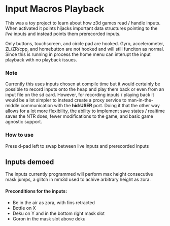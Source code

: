 # Input Macros Playback

This was a toy project to learn about how z3d games read / handle inputs. When activated it points hijacks important data structures pointing to the *live* inputs and instead points them prerecorded inputs.

Only buttons, touchscreen, and circle pad are hooked. Gyro, accelerometer, ZL/ZR/cpp, and homebutton are not hooked and will still funciton as normal. Since this is running in process the home menu can interupt the input playback with no playback issues.

### Note
Currently this uses inputs chosen at compile time but it would certainly be possible to record inputs onto the heap and play them back or even from an input file on the sd card. However, for recording inputs / playing back it would be a lot simpler to instead create a proxy service to man-in-the-middle communication with the **hid:USER** port. Doing it that the other way allows for a lot more flexibility, the ability to implement save states / realtime saves the NTR does, fewer modifications to the game, and basic game agnostic support.

### How to use
Press d-pad left to swap between live inputs and prerecorded inputs

## Inputs demoed
The inputs currently programmed will perform max height consecutive mask jumps, a glitch in mm3d used to achive arbitrary height as zora.

#### Preconditions for the inputs:
- Be in the air as zora, with fins retracted
- Bottle on X
- Deku on Y and in the bottom right mask slot
- Goron in the mask slot above deku